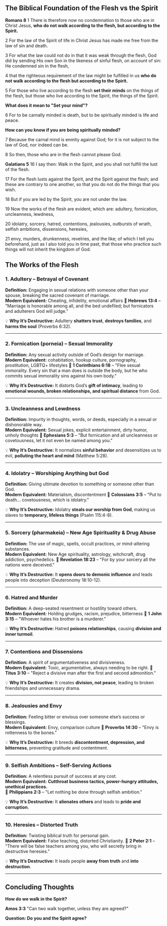 ## The Biblical Foundation of the Flesh vs the Spirit

**Romans 8**
1 There is therefore now no condemnation to those who are in Christ Jesus, **who do not walk according to the flesh, but according to the Spirit.** 

2 For the law of the Spirit of life in Christ Jesus has made me free from the law of sin and death. 

3 For what the law could not do in that it was weak through the flesh, God did by sending His own Son in the likeness of sinful flesh, on account of sin: He condemned sin in the flesh, 

4 that the righteous requirement of the law might be fulfilled in us **who do not walk according to the flesh but according to the Spirit.** 

5 For those who live according to the flesh **set their minds** on the things of the flesh, but those who live according to the Spirit, the things of the Spirit. 

**What does it mean to "Set your mind"?**

6 For to be carnally minded is death, but to be spiritually minded is life and peace. 

**How can you know if you are being spiritually minded?**

7 Because the carnal mind is enmity against God; for it is not subject to the law of God, nor indeed can be. 

8 So then, those who are in the flesh cannot please God.

**Galatians 5**
16 I say then: Walk in the Spirit, and you shall not fulfill the lust of the flesh. 

17 For the flesh lusts against the Spirit, and the Spirit against the flesh; and these are contrary to one another, so that you do not do the things that you wish. 

18 But if you are led by the Spirit, you are not under the law.

19 Now the works of the flesh are evident, which are: adultery, fornication, uncleanness, lewdness, 

20 idolatry, sorcery, hatred, contentions, jealousies, outbursts of wrath, selfish ambitions, dissensions, heresies, 

21 envy, murders, drunkenness, revelries, and the like; of which I tell you beforehand, just as I also told you in time past, that those who practice such things will not inherit the kingdom of God.

## The Works of the Flesh

### 1. Adultery – Betrayal of Covenant

**Definition:** Engaging in sexual relations with someone other than your spouse, breaking the sacred covenant of marriage.  
**Modern Equivalent:** Cheating, infidelity, emotional affairs
📖 **Hebrews 13:4** – "Marriage is honorable among all, and the bed undefiled; but fornicators and adulterers God will judge."

💡 **Why It’s Destructive:** Adultery **shatters trust**, **destroys families**, and **harms the soul** (Proverbs 6:32). 

---

### 2. Fornication (porneia) – Sexual Immorality

**Definition:** Any sexual activity outside of God’s design for marriage.  
**Modern Equivalent:** cohabitation, hookup culture, pornography, prostitution, LGBTQ+ lifestyles
📖 **1 Corinthians 6:18** – "Flee sexual immorality. Every sin that a man does is outside the body, but he who commits sexual immorality sins against his own body."

💡 **Why It’s Destructive:** It distorts God’s **gift of intimacy**, leading to **emotional wounds, broken relationships, and spiritual distance** from God.

---

### 3. Uncleanness and Lewdness

**Definition:** Impurity in thoughts, words, or deeds, especially in a sexual or dishonorable way.  
**Modern Equivalent:** Sexual jokes, explicit entertainment, dirty humor, unholy thoughts
📖 **Ephesians 5:3** – "But fornication and all uncleanness or covetousness, let it not even be named among you."

💡 **Why It’s Destructive:** It normalizes **sinful behavior** and desensitizes us to evil, **polluting the heart and mind** (Matthew 5:28).

---

### 4. Idolatry – Worshiping Anything but God

**Definition:** Giving ultimate devotion to something or someone other than God.  
**Modern Equivalent:** Materialism, discontentment
📖 **Colossians 3:5** – "Put to death… covetousness, which is idolatry."

💡 **Why It’s Destructive:** Idolatry **steals our worship from God**, making us slaves to **temporary, lifeless things** (Psalm 115:4-8).

---

### 5. Sorcery (pharmakeia) – New Age Spirituality & Drug Abuse

**Definition:** The use of magic, spells, occult practices, or mind-altering substances.  
**Modern Equivalent:** New Age spirituality, astrology, witchcraft, drug addiction, psychedelics.
📖 **Revelation 18:23** – "For by your sorcery all the nations were deceived."

💡 **Why It’s Destructive:** It **opens doors to demonic influence** and leads people into deception (Deuteronomy 18:10-12).

---

### 6. Hatred and Murder

**Definition:** A deep-seated resentment or hostility toward others.  
**Modern Equivalent:** Holding grudges, racism, prejudice, bitterness
📖 **1 John 3:15** – "Whoever hates his brother is a murderer."

💡 **Why It’s Destructive:** Hatred **poisons relationships**, causing **division and inner turmoil**.

---

### 7. Contentions and Dissensions

**Definition:** A spirit of argumentativeness and divisiveness.  
**Modern Equivalent:** Toxic, argumentative, always needing to be right. 
📖 **Titus 3:10** – "Reject a divisive man after the first and second admonition."

💡 **Why It’s Destructive:** It creates **division, not peace**, leading to broken friendships and unnecessary drama.

---

### 8. Jealousies and Envy

**Definition:** Feeling bitter or envious over someone else’s success or blessings.  
**Modern Equivalent:** Envy, comparison culture
📖 **Proverbs 14:30** – "Envy is rottenness to the bones."

💡 **Why It’s Destructive:** It breeds **discontentment, depression, and bitterness**, preventing gratitude and contentment.

---

### 9. Selfish Ambitions – Self-Serving Actions

**Definition:** A relentless pursuit of success at any cost.  
**Modern Equivalent:** **Cutthroat business tactics, power-hungry attitudes, unethical practices.**  
📖 **Philippians 2:3** – "Let nothing be done through selfish ambition."

💡 **Why It’s Destructive:** It **alienates others** and leads to **pride and corruption**.

---

### 10. Heresies – Distorted Truth

**Definition:** Twisting biblical truth for personal gain.  
**Modern Equivalent:** False teaching, distorted Christianity.
📖 **2 Peter 2:1** – "There will be false teachers among you, who will secretly bring in destructive heresies."

💡 **Why It’s Destructive:** It leads people **away from truth** and **into destruction**.

---

## Concluding Thoughts

**How do we walk in the Spirit?**

**Amos 3:3**
"Can two walk together, unless they are agreed?"

**Question: Do you and the Spirit agree?**
